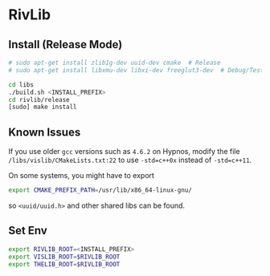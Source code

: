 # RivLib

## Install (Release Mode)

```bash
# sudo apt-get install zlib1g-dev uuid-dev cmake  # Release
# sudo apt-get install libxmu-dev libxi-dev freeglut3-dev  # Debug/Tests

cd libs
./build.sh <INSTALL_PREFIX>
cd rivlib/release
[sudo] make install
```

## Known Issues

If you use older `gcc` versions such as `4.6.2` on Hypnos, modify the file `/libs/vislib/CMakeLists.txt:22` to use `-std=c++0x` instead of `-std=c++11`.

On some systems, you might have to export
```bash
export CMAKE_PREFIX_PATH=/usr/lib/x86_64-linux-gnu/
```
so `<uuid/uuid.h>` and other shared libs can be found.

## Set Env

```bash
export RIVLIB_ROOT=<INSTALL_PREFIX>
export VISLIB_ROOT=$RIVLIB_ROOT
export THELIB_ROOT=$RIVLIB_ROOT
```
